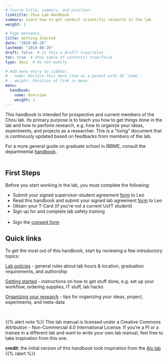 ```yaml
---
# Course title, summary, and position.
linktitle: Chou Lab Handbook
summary: Learn how to get conduct scientific research in the lab
weight: 1

# Page metadata.
title: Getting Started
date: "2019-08-26"
lastmod: "2019-08-26"
draft: false  # Is this a draft? true/false
toc: true  # Show table of contents? true/false
type: docs  # Do not modify.

# Add menu entry to sidebar.
# - name: Declare this menu item as a parent with ID `name`.
# - weight: Position of link in menu.
menu:
  handbook:
    name: Overview
    weight: 1
---
```


This handbook is intended for prospective and current members of the Chou lab. Its primary purpose is to teach you how to get things done in the lab and how to perform research, e.g. how to organize your ideas, experiments, and projects as a researcher. This is a "living" document that is continously updated based on feedbacks from members of the lab. 

For a more general guide on graduate school in IBBME, consult the departmental [handbook](https://ibbme.utoronto.ca/wp-content/uploads/Current_Students/2018-19-Graduate-Handbook.pdf).<br><br>

## First Steps

Before you start working in the lab, you must complete the following:

* Submit your signed supervisor-student agreement [form](https://ibbme.utoronto.ca/wp-content/uploads/2019/07/2019-20-supervisor-student-agreement-form-Updated.pdf) to Leo
* Read this handbook and submit your signed lab agreement [form](/) to Leo
* Obtain your T-Card (if you're not a current UofT student)
* Sign up for and complete lab safety training<br><br>
* Sign the [consent form](http://www.nserc-crsng.gc.ca/onlineservices-servicesenligne/pdf/f100d_e.pdf)

## Quick links

To get the most out of this handbook, start by reviewing a few introductory topics:

[Lab policies](/handbook/general) - general rules about lab hours & location, graduation requirements, and authorship

[Getting started](/handbook/setup) - instructions on how to get stuff done, e.g. set up your workflow, ordering supplies, IT stuff, lab hacks

[Organizing your research](/handbook/whatisresearch) - tips for organizing your ideas, project, experiments, and meta-data

<br>

{{% alert note %}}
This lab manual is licensed under a Creative Commons Attribution - Non-Commercial 4.0 International License. If you’re a PI or a trainee in a different lab and want to write your own lab manual, feel free to take inspiration from this one. 

**credit**: the initial version of this handbook took inspiration from the [Aly lab](https://www.alylab.org/)
{{% /alert %}}